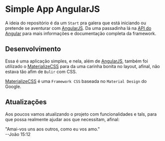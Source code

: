 # Simple App AngularJS
A ideia do repositório é da um `Start` pra galera que está iniciando ou pretende se aventurar com [AngularJS](https://angularjs.org/).
Da uma passadinha lá na [API do Angular](https://docs.angularjs.org/api) para mais informações e documentação completa da framework.


## Desenvolvimento
Essa é uma aplicação simples, e nela, além de [AngularJS](https://angularjs.org/), também foi utilizado o [MaterializeCSS](http://materializecss.com/) para da uma carinha bonita no layout, afinal, não estava tão afim de `Bulir` com CSS.

[MaterializeCSS](http://materializecss.com/) é uma `Framework CSS` baseada no `Material Design` do Google.


## Atualizações
Aos poucos vamos atualizando o projeto com funcionalidades e tals, para que possa realmente ajudar aos que necessitam, afinal:<br>

"Amai-vos uns aos outros, como eu vos amo."<br> 
--João 15:12 
